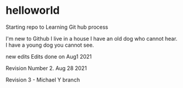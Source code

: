 # helloworld
Starting repo to Learning Git hub process

I'm new to Github
I live in a house
I have an old dog who cannot hear.  
I have a young dog you cannot see.

new edits
Edits done on Aug1 2021

Revision Number 2.
Aug 28 2021


Revision 3 - Michael Y branch
